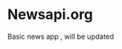 # Newsapi.org
Basic news app , will be updated


[](https://raw.githubusercontent.com/kaanizgi/Newsapi.org/main/ss/Simulator%20Screen%20Shot%20-%20iPhone%2013%20Pro%20Max%20-%202022-01-21%20at%2011.35.30.png?token=GHSAT0AAAAAABQUD5PRX4PGZQEBEFFGEEMWYPKOK7Q)
